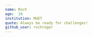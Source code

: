 ```yaml
---
name: Roch
age:  19
institution: MUET
quote: Always be ready for challenges!
github_user: rochroger
---
```


